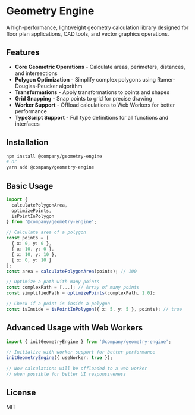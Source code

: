 
# Geometry Engine

A high-performance, lightweight geometry calculation library designed for floor plan applications, CAD tools, and vector graphics operations.

## Features

- **Core Geometric Operations** - Calculate areas, perimeters, distances, and intersections
- **Polygon Optimization** - Simplify complex polygons using Ramer-Douglas-Peucker algorithm
- **Transformations** - Apply transformations to points and shapes
- **Grid Snapping** - Snap points to grid for precise drawing
- **Worker Support** - Offload calculations to Web Workers for better performance
- **TypeScript Support** - Full type definitions for all functions and interfaces

## Installation

```bash
npm install @company/geometry-engine
# or
yarn add @company/geometry-engine
```

## Basic Usage

```typescript
import { 
  calculatePolygonArea, 
  optimizePoints, 
  isPointInPolygon 
} from '@company/geometry-engine';

// Calculate area of a polygon
const points = [
  { x: 0, y: 0 },
  { x: 10, y: 0 },
  { x: 10, y: 10 },
  { x: 0, y: 10 }
];
const area = calculatePolygonArea(points); // 100

// Optimize a path with many points
const complexPath = [...]; // Array of many points
const simplifiedPath = optimizePoints(complexPath, 1.0);

// Check if a point is inside a polygon
const isInside = isPointInPolygon({ x: 5, y: 5 }, points); // true
```

## Advanced Usage with Web Workers

```typescript
import { initGeometryEngine } from '@company/geometry-engine';

// Initialize with worker support for better performance
initGeometryEngine({ useWorker: true });

// Now calculations will be offloaded to a web worker
// when possible for better UI responsiveness
```

## License

MIT
